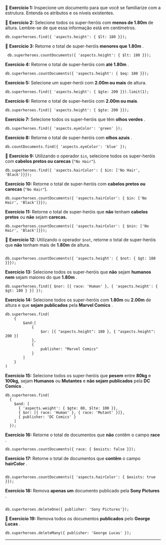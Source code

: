 🚀 **Exercício 1:** Inspecione um documento para que você se familiarize com a estrutura. Entenda os atributos e os níveis existentes.

🚀 **Exercício 2:** Selecione todos os super-heróis com **menos de 1.80m** de altura. Lembre-se de que essa informação está em centímetros.

```
db.superheroes.find({ 'aspects.height': { $lt: 180 }});
```

🚀 **Exercício 3:** Retorne o total de super-heróis  **menores que 1.80m** .

```
 db.superheroes.countDocuments({ 'aspects.height': { $lt: 180 }});
```

**Exercício 4:** Retorne o total de super-heróis com  **até 1.80m** .

```
db.superheroes.countDocuments({ 'aspects.height': { $eq: 180 }});
```

**Exercício 5:** Selecione um super-herói com **2.00m ou mais** de altura.

```
db.superheroes.find({ 'aspects.height': { $gte: 200 }}).limit(1);
```

**Exercício 6:** Retorne o total de super-heróis com  **2.00m ou mais**.

```
db.superheroes.find({ 'aspects.height': { $gte: 200 }});
```

**Exercício 7:** Selecione todos os super-heróis que têm  **olhos verdes** .

```
db.superheroes.find({ 'aspects.eyeColor': 'green' });
```

**Exercício 8:** Retorne o total de super-heróis com  **olhos azuis** .

```
db.countDocuments.find({ 'aspects.eyeColor': 'blue' });
```

🚀 **Exercício 9:** Utilizando o operador `$in`, selecione todos os super-heróis com **cabelos pretos ou carecas** (`"No Hair"`).

```
db.superheroes.find({ 'aspects.hairColor': { $in: ['No Hair', 'Black']}});
```

**Exercício 10:** Retorne o total de super-heróis com **cabelos pretos ou carecas** (`"No Hair"`).

```db.superheroes.find({
db.superheroes.countDocuments({ 'aspects.hairColor': { $in: ['No Hair', 'Black']}});
```

**Exercício 11:** Retorne o total de super-heróis que **não** tenham **cabelos pretos** ou **não** sejam  **carecas.**

```
db.superheroes.countDocuments({ 'aspects.hairColor': { $nin: ['No Hair', 'Black']}});

```

🚀 **Exercício 12:** Utilizando o operador `$not`, retorne o total de super-heróis que **não** tenham mais de **1.80m** de altura.

```

db.superheroes.countDocuments({ 'aspects.height': { $not: { $gt: 180 }}});
```

**Exercício 13:** Selecione todos os super-heróis que **não** sejam **humanos** **nem** sejam maiores do que  **1.80m** .

```
db.superheroes.find({ $nor: [{ race: 'Human' }, { 'aspects.height': { $gt: 180 } }] });

```

**Exercício 14:** Selecione todos os super-heróis com **1.80m** ou **2.00m** de altura e que **sejam publicados** pela  **Marvel Comics** .

```
db.superheroes.find(
    {
        $and:[
            {
                $or: [{ "aspects.height": 180 }, { "aspects.height": 200 }]
            },
            {
                publisher: "Marvel Comics"
            }
        ]
    }
)
```

**Exercício 15:** Selecione todos os super-heróis que **pesem** entre **80kg** e **100kg,** sejam **Humanos** ou **Mutantes** e **não sejam publicados** pela  **DC Comics** .

```
db.superheroes.find(
  { 
    $and: [
      { 'aspects.weight': { $gte: 80, $lte: 100 }}, 
      { $or: [{ race: 'Human' }, { race: 'Mutant' }]}, 
      { publisher: 'DC Comics' }
    ]
  });
```

**Exercício 16:** Retorne o total de documentos que **não** contêm o campo  **race** .

```
db.superheroes.countDocuments({ race: { $exists: false }});
```

**Exercício 17:** Retorne o total de documentos que **contêm** o campo  **hairColor** .

```

db.superheroes.countDocuments({ 'aspects.hairColor': { $exists: true }});

```

**Exercício 18:** Remova **apenas um** documento publicado pela  **Sony Pictures** .

```

db.superheroes.deleteOne({ publisher: 'Sony Pictures'});
```

🚀 **Exercício 19:** Remova todos os documentos **publicados** pelo  **George Lucas** .

```
db.superheroes.deleteMany({ publisher: 'George Lucas' });
```

---
